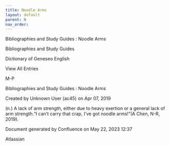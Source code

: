 ```yaml
---
title: Noodle Arms
layout: default
parent: N
nav_order:
---
```


Bibliographies and Study Guides : Noodle Arms

Bibliographies and Study Guides

Dictionary of Geneseo English

View All Entries

M-P

Bibliographies and Study Guides : Noodle Arms

Created by  Unknown User (ac45) on Apr 07, 2019

(n.) A lack of arm strength, either due to heavy exertion or a general lack of arm strength.“I can’t carry that crap, I’ve got noodle arms!”(A Chen, N-R, 2019). 

Document generated by Confluence on May 22, 2023 12:37

Atlassian
